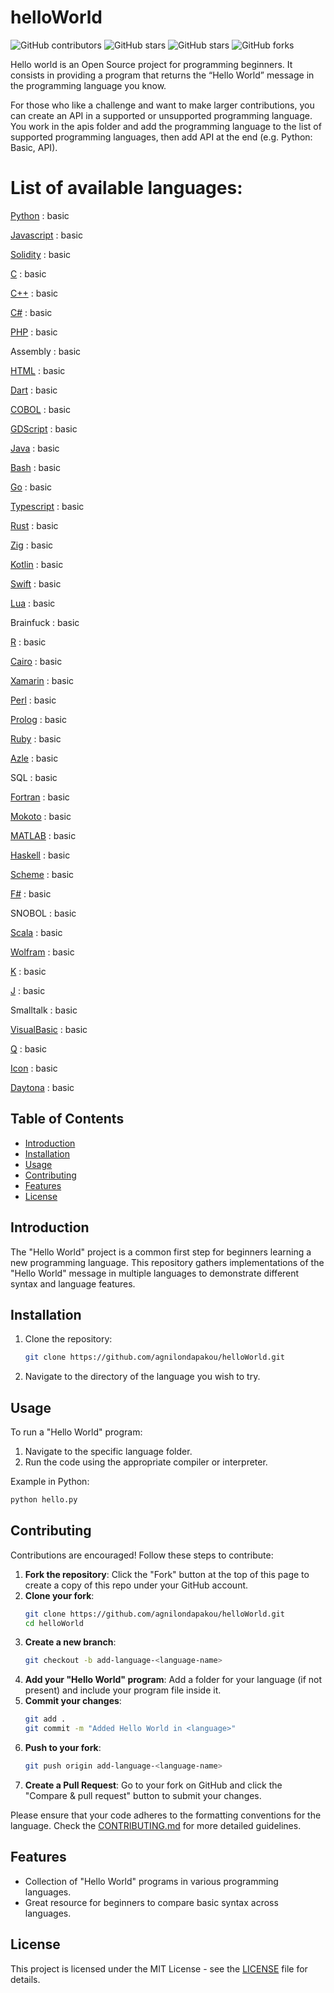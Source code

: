 # helloWorld

![GitHub contributors](https://img.shields.io/github/contributors/agnilondapakou/helloWorld)
![GitHub stars](https://img.shields.io/github/issues/agnilondapakou/helloWorld)
![GitHub stars](https://img.shields.io/github/stars/agnilondapakou/helloWorld)
![GitHub forks](https://img.shields.io/github/forks/agnilondapakou/helloWorld)

Hello world is an Open Source project for programming beginners. It consists in providing a program that returns the “Hello World” message in the programming language you know.

For those who like a challenge and want to make larger contributions, you can create an API in a supported or unsupported programming language. You work in the apis folder and add the programming language to the list of supported programming languages, then add API at the end (e.g. Python: Basic, API).

# List of available languages:

[Python](https://www.python.org/) : basic

[Javascript](https://developer.mozilla.org/en-US/docs/Web/JavaScript) : basic

[Solidity](https://soliditylang.org/) : basic

[C](https://www.gnu.org/software/gnu-c-manual/gnu-c-manual.html) : basic

[C++](https://isocpp.org/) : basic

[C#](https://dotnet.microsoft.com/en-us/languages/csharp) : basic

[PHP](https://www.php.net/) : basic

Assembly : basic

[HTML](https://html.spec.whatwg.org/) : basic

[Dart](https://dart.dev/) : basic

[COBOL](https://www.ibm.com/docs/en/cobol-zos) : basic

[GDScript](https://docs.godotengine.org/en/stable/tutorials/scripting/gdscript/index.html) : basic

[Java](https://www.oracle.com/java/) : basic

[Bash](https://www.gnu.org/software/bash/) : basic

[Go](https://go.dev/) : basic

[Typescript](https://www.typescriptlang.org/) : basic

[Rust](https://www.rust-lang.org/) : basic

[Zig](https://ziglang.org/) : basic

[Kotlin](https://kotlinlang.org/) : basic

[Swift](https://www.swift.org/) : basic

[Lua](https://www.lua.org/) : basic

Brainfuck : basic

[R](https://www.r-project.org/) : basic

[Cairo](https://www.cairo-lang.org/) : basic

[Xamarin](https://dotnet.microsoft.com/en-us/apps/xamarin) : basic

[Perl](https://www.perl.org/) : basic

[Prolog](https://www.swi-prolog.org/) : basic

[Ruby](https://www.ruby-lang.org/en/) : basic

[Azle](https://demergent-labs.github.io/azle/) : basic

SQL : basic

[Fortran](https://fortran-lang.org/) : basic

[Mokoto](https://internetcomputer.org/docs/current/motoko/main/getting-started/motoko-introduction) : basic

[MATLAB](https://www.mathworks.com/products/matlab.html) : basic

[Haskell](https://www.haskell.org/) : basic

[Scheme](https://www.scheme.org/) : basic

[F#](https://fsharp.org/) : basic

SNOBOL : basic

[Scala](https://www.scala-lang.org/) : basic

[Wolfram](https://www.wolfram.com/language/) : basic

[K](https://kx.com/) : basic

[J](https://www.jsoftware.com/#/) : basic

Smalltalk : basic

[VisualBasic](https://learn.microsoft.com/en-us/dotnet/visual-basic/) : basic

[Q](https://code.kx.com/q/) : basic

[Icon](https://www2.cs.arizona.edu/icon/) : basic

[Daytona](https://daytona.io/) : basic

## Table of Contents

- [Introduction](#introduction)
- [Installation](#installation)
- [Usage](#usage)
- [Contributing](#contributing)
- [Features](#features)
- [License](#license)

## Introduction

The "Hello World" project is a common first step for beginners learning a new programming language. This repository gathers implementations of the "Hello World" message in multiple languages to demonstrate different syntax and language features.

## Installation

1. Clone the repository:
   ```bash
   git clone https://github.com/agnilondapakou/helloWorld.git
   ```
2. Navigate to the directory of the language you wish to try.

## Usage

To run a "Hello World" program:

1. Navigate to the specific language folder.
2. Run the code using the appropriate compiler or interpreter.

Example in Python:

```bash
python hello.py
```

## Contributing

Contributions are encouraged! Follow these steps to contribute:

1. **Fork the repository**: Click the "Fork" button at the top of this page to create a copy of this repo under your GitHub account.
2. **Clone your fork**:
   ```bash
   git clone https://github.com/agnilondapakou/helloWorld.git
   cd helloWorld
   ```
3. **Create a new branch**:
   ```bash
   git checkout -b add-language-<language-name>
   ```
4. **Add your "Hello World" program**: Add a folder for your language (if not present) and include your program file inside it.
5. **Commit your changes**:
   ```bash
   git add .
   git commit -m "Added Hello World in <language>"
   ```
6. **Push to your fork**:
   ```bash
   git push origin add-language-<language-name>
   ```
7. **Create a Pull Request**: Go to your fork on GitHub and click the "Compare & pull request" button to submit your changes.

Please ensure that your code adheres to the formatting conventions for the language. Check the [CONTRIBUTING.md](https://github.com/agnilondapakou/helloWorld/blob/main/CONTRIBUTING.md) for more detailed guidelines.

## Features

- Collection of "Hello World" programs in various programming languages.
- Great resource for beginners to compare basic syntax across languages.

## License

This project is licensed under the MIT License - see the [LICENSE](https://github.com/agnilondapakou/helloWorld/blob/main/LICENSE) file for details.
